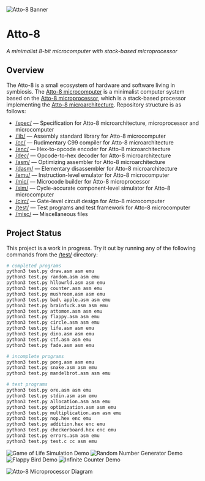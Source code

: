 ![Atto-8 Banner](misc/assets/banner.png)

# Atto-8

_A minimalist 8-bit microcomputer with stack-based microprocessor_

## Overview

The Atto-8 is a small ecosystem of hardware and software living in symbiosis. The [Atto-8 microcomputer](spec/microcomputer.md) is a minimalist computer system based on the [Atto-8 microprocessor](spec/microprocessor.md), which is a stack-based processor implementing the [Atto-8 microarchitecture](spec/microarchitecture.md). Repository structure is as follows:

- [/spec/](spec/) &mdash; Specification for Atto-8 microarchitecture, microprocessor and microcomputer
- [/lib/](lib/) &mdash; Assembly standard library for Atto-8 microcomputer
- [/cc/](cc/) &mdash; Rudimentary C99 compiler for Atto-8 microarchitecture
- [/enc/](enc/) &mdash; Hex-to-opcode encoder for Atto-8 microarchitecture
- [/dec/](dec/) &mdash; Opcode-to-hex decoder for Atto-8 microarchitecture
- [/asm/](asm/) &mdash; Optimizing assembler for Atto-8 microarchitecture
- [/dasm/](dasm/) &mdash; Elementary disassembler for Atto-8 microarchitecture
- [/emu/](emu/) &mdash; Instruction-level emulator for Atto-8 microcomputer
- [/mic/](mic/) &mdash; Microcode builder for Atto-8 microprocessor
- [/sim/](sim/) &mdash; Cycle-accurate component-level simulator for Atto-8 microcomputer
- [/circ/](circ/) &mdash; Gate-level circuit design for Atto-8 microcomputer
- [/test/](test/) &mdash; Test programs and test framework for Atto-8 microcomputer
- [/misc/](misc/) &mdash; Miscellaneous files

## Project Status

This project is a work in progress. Try it out by running any of the following commands from the [/test/](test/) directory:

```bash
# completed programs
python3 test.py draw.asm asm emu
python3 test.py random.asm asm emu
python3 test.py hllowrld.asm asm emu
python3 test.py counter.asm asm emu
python3 test.py mushroom.asm asm emu
python3 test.py bad\ apple.asm asm emu
python3 test.py brainfuck.asm asm emu
python3 test.py attomon.asm asm emu
python3 test.py flappy.asm asm emu
python3 test.py circle.asm asm emu
python3 test.py life.asm asm emu
python3 test.py dino.asm asm emu
python3 test.py ctf.asm asm emu
python3 test.py fade.asm asm emu

# incomplete programs
python3 test.py pong.asm asm emu
python3 test.py snake.asm asm emu
python3 test.py mandelbrot.asm asm emu

# test programs
python3 test.py ore.asm asm emu
python3 test.py stdin.asm asm emu
python3 test.py allocation.asm asm emu
python3 test.py optimization.asm asm emu
python3 test.py multiplication.asm asm emu
python3 test.py nop.hex enc emu
python3 test.py addition.hex enc emu
python3 test.py checkerboard.hex enc emu
python3 test.py errors.asm asm emu
python3 test.py test.c cc asm emu
```

![Game of Life Simulation Demo](misc/assets/life.gif) ![Random Number Generator Demo](misc/assets/random.gif) ![Flappy Bird Demo](misc/assets/flappy.gif) ![Infinite Counter Demo](misc/assets/counter.gif)

![Atto-8 Microprocessor Diagram](misc/assets/microprocessor.png)
